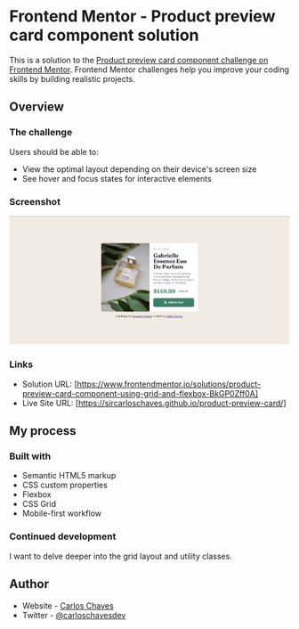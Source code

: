 # Frontend Mentor - Product preview card component solution

This is a solution to the [Product preview card component challenge on Frontend Mentor](https://www.frontendmentor.io/challenges/product-preview-card-component-GO7UmttRfa). Frontend Mentor challenges help you improve your coding skills by building realistic projects. 

## Overview

### The challenge

Users should be able to:

- View the optimal layout depending on their device's screen size
- See hover and focus states for interactive elements

### Screenshot

![](./images/desktop-print.png)

### Links

- Solution URL: [https://www.frontendmentor.io/solutions/product-preview-card-component-using-grid-and-flexbox-BkGP0Zff0A]
- Live Site URL: [https://sircarloschaves.github.io/product-preview-card/]

## My process

### Built with

- Semantic HTML5 markup
- CSS custom properties
- Flexbox
- CSS Grid
- Mobile-first workflow

### Continued development

I want to delve deeper into the grid layout and utility classes.

## Author

- Website - [Carlos Chaves](https://github.com/sircarloschaves)
- Twitter - [@carloschavesdev](https://twitter.com/carloschavesdev)
